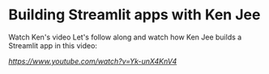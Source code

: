 # Building Streamlit apps with Ken Jee

Watch Ken's video
Let's follow along and watch how Ken Jee builds a Streamlit app in this video:

*https://www.youtube.com/watch?v=Yk-unX4KnV4*